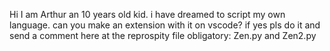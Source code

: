 Hi I am Arthur an 10 years old kid. i have dreamed to script my own language. can you make an extension with it on vscode? if yes pls do it and send a comment here at the reprospity
file obligatory: Zen.py and Zen2.py
